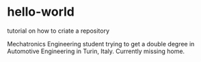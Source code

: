 # hello-world
tutorial on how to criate a repository

Mechatronics Engineering student trying to get a double degree in Automotive Engineering in Turin, Italy. Currently missing home.
